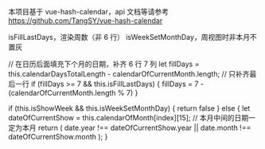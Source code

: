 本项目基于 vue-hash-calendar，api 文档等请参考 https://github.com/TangSY/vue-hash-calendar

isFillLastDays，渲染周数（非 6 行）
isWeekSetMonthDay，周视图时非本月不置灰

// 在日历后面填充下个月的日期，补齐 6 行 7 列
let fillDays = this.calendarDaysTotalLength - calendarOfCurrentMonth.length;
// 只补齐最后一行
if (fillDays >= 7 && this.isFillLastDays) {
fillDays = 7 - (calendarOfCurrentMonth.length % 7)
}

if (this.isShowWeek && this.isWeekSetMonthDay) {
return false
} else {
let dateOfCurrentShow = this.calendarOfMonth[index][15]; // 本月中间的日期一定为本月
return (
date.year !== dateOfCurrentShow.year ||
date.month !== dateOfCurrentShow.month
);
}
